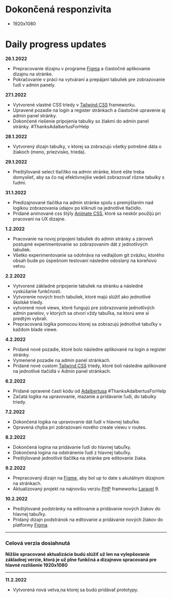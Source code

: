 # Dokončená responzivita

- 1920x1080

# Daily progress updates

**26.1.2022**

- Prepracovanie dizajnu v programe [Figma](https://www.figma.com) a čiastočné aplikovanie dizajnu na stránke.
- Pokračovanie v práci na vytváraní a prepájaní tabuliek pre zobrazovanie ľudí v admin panely.

**27.1.2022**

- Vytvorené vlastné CSS triedy v [Tailwind CSS](https://tailwindcss.com/) frameworku.
- Upravené pozadie na login a register stránkach a čiastočné upravenie aj admin panel stránky.
- Dokončené riešenie pripojenia tabulky so žiakmi do admin panel stránky. #ThanksAdalbertusForHelp

**28.1.2022**

- Vytvorený dizajn tabulky, v ktorej sa zobrazujú všetky potrebné dáta o žiakoch (meno, priezvisko, trieda).

**29.1.2022**

- Preštýlované select tlačítko na admin stránke, ktoré ešte treba domyslieť, aby sa čo naj efektívnejšie vedeli
  zobrazovať rôzne tabulky s ľudmi.

**31.1.2022**

- Predizajnované tlačítka na admin stránke spolu s premýšlaním nad logikou zobrazovania údajov po kliknutí na jednotlivé
  tlačidlo.
- Pridané animované css štýly [Animate CSS](https://animate.style/), ktoré sa neskôr použíjú pri pracovaní na UX
  dizajne.

**1.2.2022**

- Pracovanie na novoj pripojení tabuliek do admin stránky a zároveň postupné experimentovanie so zobrazovaním dát z
  jednotlivých tabuliek.
- Všetko experimentovanie sa odohráva na vedlajšom git zväzku, ktorého obsah bude po úspešnom testovaní následne
  odoslaný na koreňovú vetvu.

**2.2.2022**

- Vytvorené základné pripojenie tabuliek na stránku a následné vyskúšanie funkčnosti.
- Vytvorenie nových troch tabuliek, ktoré majú slúžiť ako jednotlivé školské triedy.
- vytvorené nové views, ktoré fungujú pre zobrazovanie jednotlivých admin panelov, v ktorých sa otvorí vždy tabuľka, na
  ktorú sme si predtým vybrali.
- Prepracovaná logika pomocou ktorej sa zobrazujú jednotlivé tabuľky v každom blade viewe.

**4.2.2022**

- Pridané nové pozadie, ktoré bolo následne aplikované na login a register stránky.
- Vymenené pozadie na admin panel stránkach.
- Pridané nové custom [Tailwind CSS](https://tailwindcss.com/) triedy, ktoré boli následne aplikované na jednotlivé
  tlačidlá v Admin panel stránkach.

**6.2.2022**

- Pridané opravené časti kódu od [Adalbertusa](https://github.com/Adalbertus250) #ThanksAdalbertusForHelp
- Začatá logika na upravovanie, mazanie a pridávanie ľudí, do tabulky triedy.

**7.2.2022**

- Dokončená logika na upravovanie dát ľudí v hlavnej tabuľke.
- Opravená chyba pri zobrazovaní nového create viewu v routes.

**8.2.2022**

- Dokončená logina na pridávanie ľudí do hlavnej tabuľky.
- Dokončená logina na odstránenie ľudí z hlavnej tabuľky.
- Preštýlované jednotlivé tlačítka na stránke pre editovanie žiaka.

**9.2.2022**

- Prepracovaný dizajn na [Figme](https://www.figma.com), aby bol up to date s akutálnym dizajnom na stránkach.
- Aktualizovaný projekt na najnovšiu verziu [PHP](https://www.php.net/) frameworku [Laravel](https://laravel.com/) 9.

**10.2.2022**

- Preštýlované podstránky na editovanie a pridávanie nových žiakov do hlavnej tabuľky.
- Pridaný dizajn podstránok na editovanie a pridávanie nových žiakov do platformy [Figma](https://www.figma.com).

<hr/>

### Celová verzia dosiahnutá

**Nižšie spracované aktualizácie budú slúžiť už len na vylepšovanie základnej verzie, ktorá je už plne funkčná a
dizajnovo spracovaná pre hlavné rozlíšenie 1920x1080**

<hr/>

**11.2.2022**

- Vytvorená nová vetva,na ktorej sa budú pridávať prototypy.


